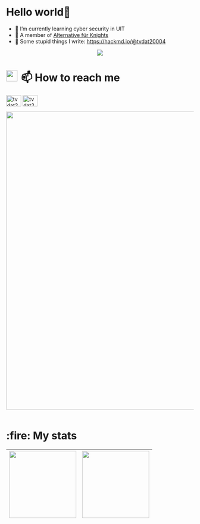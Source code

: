 <h1 align="left" >Hello world👋 </h1>

- 🌱 I’m currently learning cyber security in UIT
- 👯 A member of [Alternative für Knights](https://ctftime.org/team/369824)
- 📝 Some stupid things I write: https://hackmd.io/@tvdat20004

<div id="header" align="center">
  <img src="https://github.com/user-attachments/assets/8969e89b-2d79-4aa3-81f0-69de76cfb46f"/>
</div>

<h1 align="left" > <img src="https://media.giphy.com/media/iY8CRBdQXODJSCERIr/giphy.gif" width = "30",height = "30" style="margin-right: 10px;">📫 How to reach me </h1>
<p align="left">
  <a href="https://www.facebook.com/tvdat20004/" target="blank"><img align="center" src="https://raw.githubusercontent.com/rahuldkjain/github-profile-readme-generator/master/src/images/icons/Social/facebook.svg" alt="tvdat20004" height="30" width="40" /></a>
  <a href="https://www.linkedin.com/in/tvdat20004/" target="blank"><img align="center" src="https://raw.githubusercontent.com/rahuldkjain/github-profile-readme-generator/master/src/images/icons/Social/linked-in-alt.svg" alt="tvdat20004" height="30" width="40" /></a>
</p>
<div id="header" align="center">
  <img src="https://user-images.githubusercontent.com/74038190/225813708-98b745f2-7d22-48cf-9150-083f1b00d6c9.gif" width="800"/>
</div>
<p align="center"><img src="https://komarev.com/ghpvc/?username=tvdat20004&style=flat-square&color=blue" alt=""></p>
<h1 align="left" >:fire: My stats</h1>

|  <img height=180 align="center" src="https://github-readme-stats-git-masterrstaa-rickstaa.vercel.app/api?username=tvdat20004&show_icons=true&theme=tokyonight&rank_icon=github&card_width=500"> | <img height=180 align="center" src="https://github-readme-stats.vercel.app/api/top-langs?username=tvdat20004&show_icons=true&theme=tokyonight&layout=compact&langs_count=8&card_width=500&text_bold=true"> |
|:-------------:|:-------------:|
